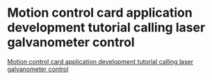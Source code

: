 # Motion control card application development tutorial calling laser galvanometer control
[Motion control card application development tutorial calling laser galvanometer control](https://aiwithcloud.com/2022/09/19/motion_control_card_application_development_tutorial_calling_laser_galvanometer_control/)